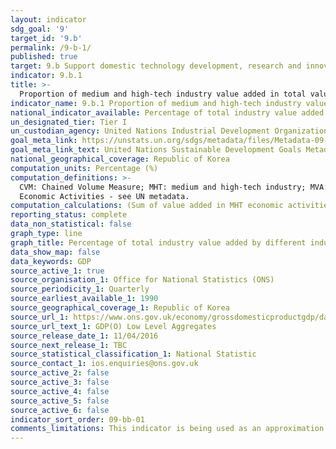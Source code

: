 ```yaml
---
layout: indicator
sdg_goal: '9'
target_id: '9.b'
permalink: /9-b-1/
published: true
target: 9.b Support domestic technology development, research and innovation in developing countries, including by ensuring a conducive policy environment for, inter alia, industrial diversification and value addition to commodities
indicator: 9.b.1
title: >-
  Proportion of medium and high-tech industry value added in total value added
indicator_name: 9.b.1 Proportion of medium and high-tech industry value added in total value added
national_indicator_available: Percentage of total industry value added by different industries
un_designated_tier: Tier I
un_custodian_agency: United Nations Industrial Development Organization (UNIDO)
goal_meta_link: https://unstats.un.org/sdgs/metadata/files/Metadata-09-0B-01.pdf 
goal_meta_link_text: United Nations Sustainable Development Goals Metadata (PDF 332 KB)
national_geographical_coverage: Republic of Korea
computation_units: Percentage (%)
computation_definitions: >-
  CVM: Chained Volume Measure; MHT: medium and high-tech industry; MVA: Manufacturing Value Added; UNIDO: United Nations Industrial Development Organization. The MHT industry is defined using OECD classification as the following by International Standard Industrial Classification of All
  Economic Activities - see UN metadata.
computation_calculations: (Sum of value added in MHT economic activities / MVA) * 100
reporting_status: complete
data_non_statistical: false
graph_type: line
graph_title: Percentage of total industry value added by different industries
data_show_map: false
data_keywords: GDP
source_active_1: true
source_organisation_1: Office for National Statistics (ONS)
source_periodicity_1: Quarterly
source_earliest_available_1: 1990
source_geographical_coverage_1: Republic of Korea
source_url_1: https://www.ons.gov.uk/economy/grossdomesticproductgdp/datasets/gdpolowlevelaggregates
source_url_text_1: GDP(O) Low Level Aggregates
source_release_date_1: 11/04/2016
source_next_release_1: TBC
source_statistical_classification_1: National Statistic
source_contact_1: ios.enquiries@ons.gov.uk
source_active_2: false
source_active_3: false
source_active_4: false
source_active_5: false
source_active_6: false
indicator_sort_order: 09-bb-01
comments_limitations: This indicator is being used as an approximation of the UN SDG Indicator. Where possible, we will work to identify or develop UK data to meet the global indicator specification. This indicator has not been identified in collaboration with topic experts.
---
```

